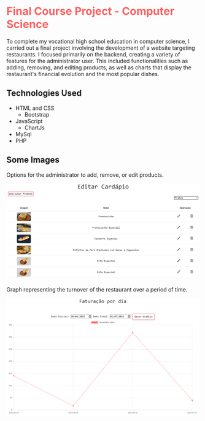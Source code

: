 
# **<span style="color:#FF5F5F">Final Course Project - Computer Science</span>**

To complete my vocational high school education in computer science, I carried out a final project involving the development of a website targeting restaurants. I focused primarily on the backend, creating a variety of features for the administrator user. This included functionalities such as adding, removing, and editing products, as well as charts that display the restaurant's financial evolution and the most popular dishes.

## Technologies Used

- HTML and CSS
    - Bootstrap 
- JavaScript
    - ChartJs 
- MySql
- PHP

## Some Images
Options for the administrator to add, remove, or edit products.

![Edit Menu](https://github.com/GuilhermeMS05/PAP/blob/main/Imagens/EditarCardapio.png)

Graph representing the turnover of the restaurant over a period of time.

![Graph](https://github.com/GuilhermeMS05/PAP/blob/main/Imagens/graficoFaturacao.png)
